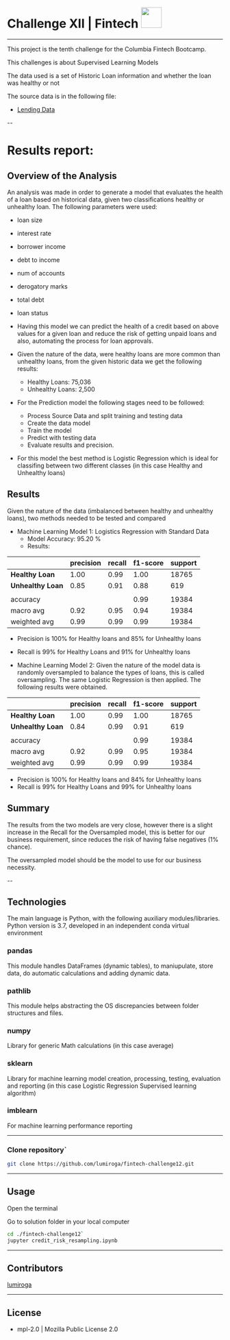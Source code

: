 # Challenge XII | Fintech <img src="https://instructure-uploads-pdx.s3.us-west-2.amazonaws.com/account_150420000000000001/attachments/590996/columbia.png" height="48" width="48">
---
This project is the tenth challenge for the Columbia Fintech Bootcamp.

This challenges is about  Supervised Learning Models

The data used is a set of Historic Loan information and whether the loan was healthy or not


The source data is in the following file: 
* [Lending Data](./Resources/lending_data.csv)

--

# Results report:

## Overview of the Analysis

An analysis was made in order to generate a model that evaluates the health of a loan based on historical data, given two classifications healthy or unhealthy loan. The following parameters were used:

* loan size
* interest rate
* borrower income
* debt to income
* num of accounts
* derogatory marks
* total debt
* loan status

* Having this model we can predict the health of a credit based on above values for a given loan and reduce the risk of getting unpaid loans and also, automating the process for loan approvals.

* Given the nature of the data, were healthy loans are more common than unhealthy loans, from the given historic data we get the following results:
  * Healthy Loans: 75,036
  * Unhealthy Loans: 2,500

* For the Prediction model the following stages need to be followed:
  * Process Source Data and split training and testing data
  * Create the data model
  * Train the model
  * Predict with testing data
  * Evaluate results and precision.

* For this model the best method is Logistic Regression which is ideal for classifing between two different classes (in this case Healthy and Unhealthy loans)


## Results

Given the nature of the data (imbalanced between healthy and unhealthy loans), two methods needed to be tested and compared

* Machine Learning Model 1: Logistics Regression with Standard Data
  * Model Accuracy: 95.20 % 
  * Results: 
<table class="tg">
<thead>
  <tr>
    <th class="tg-0pky"></th>
    <th class="tg-0pky"><span style="font-weight:bold"><b>precision</b></span></th>
    <th class="tg-0pky"><span style="font-weight:bold"><b>recall</b></span></th>
    <th class="tg-0pky"><span style="font-weight:bold"><b>f1-score</b></span></th>
    <th class="tg-0pky"><span style="font-weight:bold"><b>support</b></span></th>
  </tr>
</thead>
<tbody>
  <tr>
    <td class="tg-0pky"><span style="font-weight:bold"><b>Healthy Loan</b></span></td>
    <td class="tg-0pky">1.00</td>
    <td class="tg-0pky">0.99</td>
    <td class="tg-0pky">1.00</td>
    <td class="tg-0pky">18765</td>
  </tr>
  <tr>
    <td class="tg-0pky"><span style="font-weight:bold"><b>Unhealthy Loan</b></span></td>
    <td class="tg-0pky">0.85</td>
    <td class="tg-0pky">0.91</td>
    <td class="tg-0pky">0.88</td>
    <td class="tg-0pky">619</td>
  </tr>
  <tr>
    <td class="tg-0pky"></td>
    <td class="tg-0pky"></td>
    <td class="tg-0pky"></td>
    <td class="tg-0pky"></td>
    <td class="tg-0pky"></td>
  </tr>
  <tr>
    <td class="tg-0pky">accuracy</td>
    <td class="tg-0pky"></td>
    <td class="tg-0pky"></td>
    <td class="tg-0pky">0.99</td>
    <td class="tg-0pky">19384</td>
  </tr>
  <tr>
    <td class="tg-0pky">macro avg</td>
    <td class="tg-0pky">0.92</td>
    <td class="tg-0pky">0.95</td>
    <td class="tg-0pky">0.94</td>
    <td class="tg-0pky">19384</td>
  </tr>
  <tr>
    <td class="tg-0pky">weighted avg</td>
    <td class="tg-0pky">0.99</td>
    <td class="tg-0pky">0.99</td>
    <td class="tg-0pky">0.99</td>
    <td class="tg-0pky">19384</td>
  </tr>
</tbody>
</table>

  * Precision is 100% for Healthy loans and 85% for Unhealthy loans
  * Recall is 99% for Healthy Loans and 91% for Unhealthy loans


* Machine Learning Model 2: Given the nature of the model data is randomly oversampled to balance the types of loans, this is called oversampling. The same Logistic Regression is then applied. The following results were obtained.
<table class="tg">
<thead>
  <tr>
    <th class="tg-0pky"></th>
    <th class="tg-0pky"><span style="font-weight:bold"><b>precision</b></span></th>
    <th class="tg-0pky"><span style="font-weight:bold"><b>recall</b></span></th>
    <th class="tg-0pky"><span style="font-weight:bold"><b>f1-score</b></span></th>
    <th class="tg-0pky"><span style="font-weight:bold"><b>support</b></span></th>
  </tr>
</thead>
<tbody>
  <tr>
    <td class="tg-0pky"><span style="font-weight:bold"><b>Healthy Loan</b></span></td>
    <td class="tg-0pky">1.00</td>
    <td class="tg-0pky">0.99</td>
    <td class="tg-0pky">1.00</td>
    <td class="tg-0pky">18765</td>
  </tr>
  <tr>
    <td class="tg-0pky"><span style="font-weight:bold"><b>Unhealthy Loan</b></span></td>
    <td class="tg-0pky">0.84</td>
    <td class="tg-0pky">0.99</td>
    <td class="tg-0pky">0.91</td>
    <td class="tg-0pky">619</td>
  </tr>
  <tr>
    <td class="tg-0pky"></td>
    <td class="tg-0pky"></td>
    <td class="tg-0pky"></td>
    <td class="tg-0pky"></td>
    <td class="tg-0pky"></td>
  </tr>
  <tr>
    <td class="tg-0pky">accuracy</td>
    <td class="tg-0pky"></td>
    <td class="tg-0pky"></td>
    <td class="tg-0pky">0.99</td>
    <td class="tg-0pky">19384</td>
  </tr>
  <tr>
    <td class="tg-0pky">macro avg</td>
    <td class="tg-0pky">0.92</td>
    <td class="tg-0pky">0.99</td>
    <td class="tg-0pky">0.95</td>
    <td class="tg-0pky">19384</td>
  </tr>
  <tr>
    <td class="tg-0pky">weighted avg</td>
    <td class="tg-0pky">0.99</td>
    <td class="tg-0pky">0.99</td>
    <td class="tg-0pky">0.99</td>
    <td class="tg-0pky">19384</td>
  </tr>
</tbody>
</table>

  * Precision is 100% for Healthy loans and 84% for Unhealthy loans
  * Recall is 99% for Healthy Loans and 99% for Unhealthy loans

## Summary

The results from the two models are very close, however there is a slight increase in the Recall for the Oversampled model, this is better for our business requirement, since reduces the risk of having false negatives (1% chance).

The oversampled model should be the model to use for our business necessity.





--

## Technologies

The main language is Python, with the following auxiliary modules/libraries.
Python version is 3.7, developed in an independent conda virtual environment

### pandas
This module handles DataFrames (dynamic tables), to maniupulate, store data, do automatic calculations and adding dynamic data.

### pathlib
This module helps abstracting the OS discrepancies between folder structures and files.

### numpy
Library for generic Math calculations (in this case average)

### sklearn

Library for machine learning model creation, processing, testing, evaluation and reporting (in this case Logistic Regression Supervised learning algorithm)

### imblearn

For machine learning performance reporting

---


### Clone repository`
```bash
git clone https://github.com/lumiroga/fintech-challenge12.git
```
---

## Usage

Open the terminal

Go to solution folder in your local computer

```bash
cd ./fintech-challenge12`
jupyter credit_risk_resampling.ipynb
```


---

## Contributors

[lumiroga](https://github.com/lumiroga)

---

## License

* mpl-2.0 | Mozilla Public License 2.0
